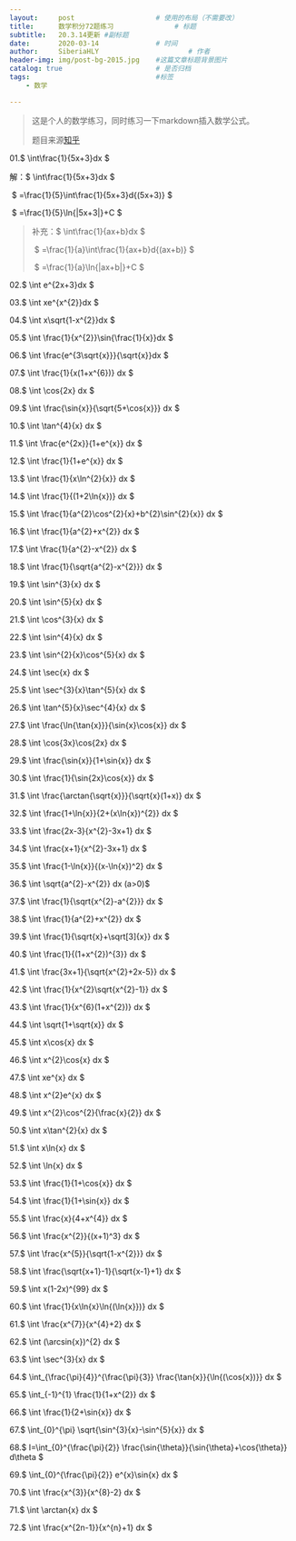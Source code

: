 ```yaml
---
layout:     post                    # 使用的布局（不需要改）
title:      数学积分72题练习               # 标题 
subtitle:   20.3.14更新 #副标题
date:       2020-03-14              # 时间
author:     SiberiaHLY                      # 作者
header-img: img/post-bg-2015.jpg    #这篇文章标题背景图片
catalog: true                       # 是否归档
tags:                               #标签
    - 数学

---
```


> 这是个人的数学练习，同时练习一下markdown插入数学公式。
>
> 题目来源[知乎](https://zhuanlan.zhihu.com/p/33047747)

01.$ \int\frac{1}{5x+3}dx $

解：$ \int\frac{1}{5x+3}dx  $

​		$ =\frac{1}{5}\int\frac{1}{5x+3}d{(5x+3)} $

​		$ =\frac{1}{5}\ln{|5x+3|}+C $

> 补充：$ \int\frac{1}{ax+b}dx $
>
> ​			$ =\frac{1}{a}\int\frac{1}{ax+b}d{(ax+b)} $
>
> ​			$ =\frac{1}{a}\ln{|ax+b|}+C $		

02.$ \int e^{2x+3}dx $

03.$ \int xe^{x^{2}}dx $

04.$ \int x\sqrt{1-x^{2}}dx $

05.$ \int \frac{1}{x^{2}}\sin{\frac{1}{x}}dx $

06.$ \int \frac{e^{3\sqrt{x}}}{\sqrt{x}}dx $

07.$ \int \frac{1}{x(1+x^{6})} dx $

08.$ \int \cos{2x} dx $

09.$ \int \frac{\sin{x}}{\sqrt{5+\cos{x}}} dx $

10.$ \int \tan^{4}{x} dx $

11.$ \int \frac{e^{2x}}{1+e^{x}} dx $

12.$ \int \frac{1}{1+e^{x}} dx $

13.$ \int \frac{1}{x\ln^{2}{x}} dx $

14.$ \int \frac{1}{(1+2\ln{x})} dx $

15.$ \int \frac{1}{a^{2}\cos^{2}{x}+b^{2}\sin^{2}{x}} dx $

16.$ \int \frac{1}{a^{2}+x^{2}} dx $

17.$ \int \frac{1}{a^{2}-x^{2}} dx $

18.$ \int \frac{1}{\sqrt{a^{2}-x^{2}}} dx $

19.$ \int \sin^{3}{x} dx $

20.$ \int \sin^{5}{x} dx $

21.$ \int \cos^{3}{x} dx $

22.$ \int \sin^{4}{x} dx $

23.$ \int \sin^{2}{x}\cos^{5}{x} dx $

24.$ \int \sec{x} dx $

25.$ \int \sec^{3}{x}\tan^{5}{x} dx $

26.$ \int \tan^{5}{x}\sec^{4}{x} dx $

27.$ \int \frac{\ln{\tan{x}}}{\sin{x}\cos{x}} dx $

28.$ \int \cos{3x}\cos{2x} dx $

29.$ \int \frac{\sin{x}}{1+\sin{x}} dx $

30.$ \int \frac{1}{\sin{2x}\cos{x}} dx $

31.$ \int \frac{\arctan{\sqrt{x}}}{\sqrt{x}(1+x)} dx $

32.$ \int \frac{1+\ln{x}}{2+(x\ln{x})^{2}} dx $

33.$ \int \frac{2x-3}{x^{2}-3x+1} dx $

34.$ \int \frac{x+1}{x^{2}-3x+1} dx $

35.$ \int \frac{1-\ln{x}}{(x-\ln{x})^2} dx $

36.$ \int \sqrt{a^{2}-x^{2}} dx (a>0)$

37.$ \int \frac{1}{\sqrt{x^{2}-a^{2}}} dx $

38.$ \int \frac{1}{a^{2}+x^{2}} dx $

39.$ \int \frac{1}{\sqrt{x}+\sqrt[3]{x}} dx $

40.$ \int \frac{1}{(1+x^{2})^{3}} dx $

41.$ \int \frac{3x+1}{\sqrt{x^{2}+2x-5}} dx $

42.$ \int \frac{1}{x^{2}\sqrt{x^{2}-1}} dx $

43.$ \int \frac{1}{x^{6}(1+x^{2})} dx $

44.$ \int \sqrt{1+\sqrt{x}} dx $

45.$ \int x\cos{x} dx $

46.$ \int x^{2}\cos{x} dx $

47.$ \int xe^{x} dx $

48.$ \int x^{2}e^{x} dx $

49.$ \int x^{2}\cos^{2}{\frac{x}{2}} dx $

50.$ \int x\tan^{2}{x} dx $

51.$ \int x\ln{x} dx $

52.$ \int \ln{x} dx $

53.$ \int \frac{1}{1+\cos{x}} dx $

54.$ \int \frac{1}{1+\sin{x}} dx $

55.$ \int \frac{x}{4+x^{4}} dx $

56.$ \int \frac{x^{2}}{(x+1)^3} dx $

57.$ \int \frac{x^{5}}{\sqrt{1-x^{2}}} dx $

58.$ \int \frac{\sqrt{x+1}-1}{\sqrt{x-1}+1} dx $

59.$ \int x(1-2x)^{99} dx $

60.$ \int \frac{1}{x\ln{x}\ln{(\ln{x}})} dx $

61.$ \int \frac{x^{7}}{x^{4}+2} dx $

62.$ \int (\arcsin{x})^{2} dx $

63.$ \int \sec^{3}{x} dx $

64.$ \int_{\frac{\pi}{4}}^{\frac{\pi}{3}} \frac{\tan{x}}{\ln{(\cos{x})}} dx $

65.$ \int_{-1}^{1} \frac{1}{1+x^{2}} dx $

66.$ \int \frac{1}{2+\sin{x}} dx $

67.$ \int_{0}^{\pi} \sqrt{\sin^{3}{x}-\sin^{5}{x}} dx $

68.$ I=\int_{0}^{\frac{\pi}{2}} \frac{\sin{\theta}}{\sin{\theta}+\cos{\theta}} d\theta $

69.$ \int_{0}^{\frac{\pi}{2}} e^{x}\sin{x} dx $

70.$ \int \frac{x^{3}}{x^{8}-2} dx $

71.$ \int \arctan{x} dx $

72.$ \int \frac{x^{2n-1}}{x^{n}+1} dx $

